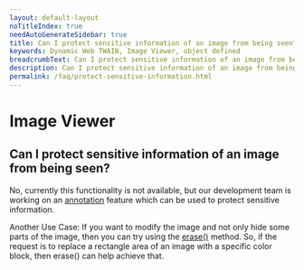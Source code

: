 ```yaml
---
layout: default-layout
noTitleIndex: true
needAutoGenerateSidebar: true
title: Can I protect sensitive information of an image from being seen?
keywords: Dynamic Web TWAIN, Image Viewer, object defined
breadcrumbText: Can I protect sensitive information of an image from being seen?
description: Can I protect sensitive information of an image from being seen?
permalink: /faq/protect-sensitive-information.html
---
```


# Image Viewer

## Can I protect sensitive information of an image from being seen?

No, currently this functionality is not available, but our development team is working on an <a href="{{site.info}}schedule/proposed.html#add-annotations" target="_blank">annotation</a> feature which can be used to protect sensitive information.

Another Use Case: If you want to modify the image and not only hide some parts of the image, then you can try using the <a href="{{site.indepth}}features/edit.html#cutting-cropping-and-copying" target="_blank">erase()</a> method. So, if the request is to replace a rectangle area of an image with a specific color block, then erase() can help achieve that.
